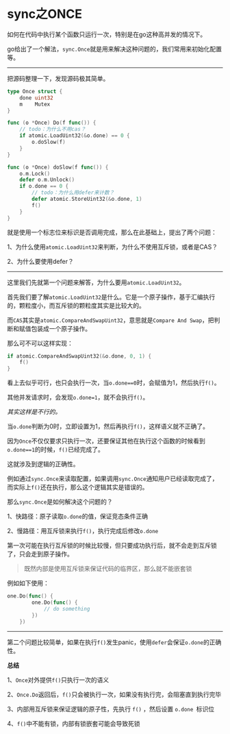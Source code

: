 # sync之ONCE


如何在代码中执行某个函数只运行一次，特别是在go这种高并发的情况下。

go给出了一个解法，`sync.Once`就是用来解决这种问题的，我们常用来初始化配置等。

---

把源码整理一下，发现源码极其简单。

```go
type Once struct {
	done uint32
	m    Mutex
}

func (o *Once) Do(f func()) {
	// todo：为什么不用cas？
	if atomic.LoadUint32(&o.done) == 0 {
		o.doSlow(f)
	}
}

func (o *Once) doSlow(f func()) {
	o.m.Lock()
	defer o.m.Unlock()
	if o.done == 0 {
		// todo：为什么用defer来计数？
		defer atomic.StoreUint32(&o.done, 1)
		f()
	}
}
```

就是使用一个标志位来标识是否调用完成，那么在此基础上，提出了两个问题：

1、为什么使用`atomic.LoadUint32`来判断，为什么不使用互斥锁，或者是CAS？

2、为什么要使用defer？

---

这里我们先就第一个问题来解答，为什么要用`atomic.LoadUint32`。

首先我们要了解`atomic.LoadUint32`是什么。它是一个原子操作，基于汇编执行的，颗粒度小，而互斥锁的颗粒度其实是比较大的。

而`CAS`其实是`atomic.CompareAndSwapUint32`，意思就是`Compare And Swap`，把判断和赋值包装成一个原子操作。

那么可不可以这样实现：

```go
if atomic.CompareAndSwapUint32(&o.done, 0, 1) {
    f()
}
```

看上去似乎可行，也只会执行一次，当`o.done==0`时，会赋值为1，然后执行`f()`。

其他并发请求时，会发现`o.done=1`，就不会执行`f()`。

*其实这样是不行的。*

当`o.done`判断为0时，立即设置为1，然后再执行`f()`，这样语义就不正确了。

因为`Once`不仅仅要求只执行一次，还要保证其他在执行这个函数的时候看到`o.done==1`的时候，`f()`已经完成了。

这就涉及到逻辑的正确性。

例如通过`sync.Once`来读取配置，如果调用`sync.Once`通知用户已经读取完成了，而实际上`f()`还在执行，那么这个逻辑其实是错误的。

那么`sync.Once`是如何解决这个问题的？

1、快路径：原子读取`o.done`的值，保证竞态条件正确

2、慢路径：用互斥锁来执行`f()`，执行完成后修改`o.done`

第一次可能在执行互斥锁的时候比较慢，但只要成功执行后，就不会走到互斥锁了，只会走到原子操作。

>  既然内部是使用互斥锁来保证代码的临界区，那么就不能嵌套锁

例如如下使用：

```go
one.Do(func() {
		one.Do(func() {
			// do something
		})
	})
```



---

第二个问题比较简单，如果在执行`f()`发生panic，使用`defer`会保证`o.done`的正确性。



**总结**

1、`Once`对外提供`f()`只执行一次的语义

2、`Once.Do`返回后，`f()`只会被执行一次，如果没有执行完，会阻塞直到执行完毕

3、内部用互斥锁来保证逻辑的原子性，先执行 `f()` ，然后设置 `o.done `标识位

4、`f()`中不能有锁，内部有锁嵌套可能会导致死锁



